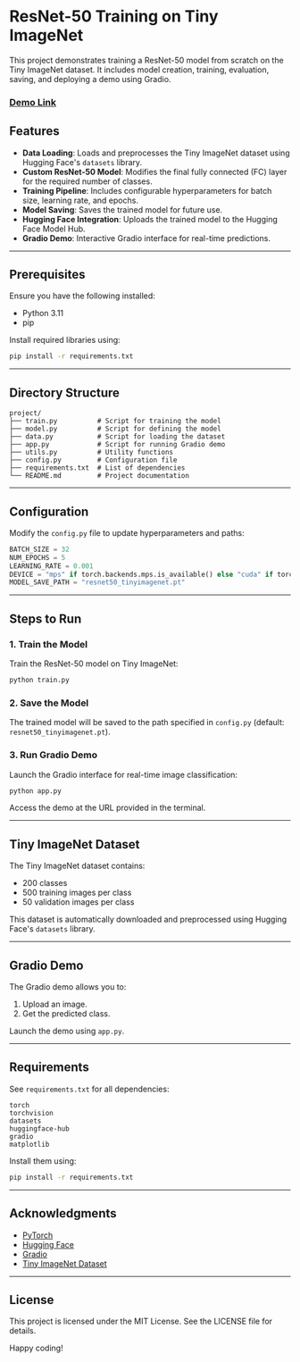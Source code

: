 # ResNet-50 Training on Tiny ImageNet

This project demonstrates training a ResNet-50 model from scratch on the Tiny ImageNet dataset. It includes model creation, training, evaluation, saving, and deploying a demo using Gradio.

### [Demo Link](https://huggingface.co/spaces/kalekarnn/resnet50-tinyimagenet-demo)

## Features
- **Data Loading**: Loads and preprocesses the Tiny ImageNet dataset using Hugging Face's `datasets` library.
- **Custom ResNet-50 Model**: Modifies the final fully connected (FC) layer for the required number of classes.
- **Training Pipeline**: Includes configurable hyperparameters for batch size, learning rate, and epochs.
- **Model Saving**: Saves the trained model for future use.
- **Hugging Face Integration**: Uploads the trained model to the Hugging Face Model Hub.
- **Gradio Demo**: Interactive Gradio interface for real-time predictions.

---

## Prerequisites
Ensure you have the following installed:
- Python 3.11
- pip

Install required libraries using:
```bash
pip install -r requirements.txt
```

---

## Directory Structure
```plaintext
project/
├── train.py          # Script for training the model
├── model.py          # Script for defining the model
├── data.py           # Script for loading the dataset
├── app.py            # Script for running Gradio demo
├── utils.py          # Utility functions
├── config.py         # Configuration file
├── requirements.txt  # List of dependencies
└── README.md         # Project documentation
```

---

## Configuration
Modify the `config.py` file to update hyperparameters and paths:
```python
BATCH_SIZE = 32
NUM_EPOCHS = 5
LEARNING_RATE = 0.001
DEVICE = "mps" if torch.backends.mps.is_available() else "cuda" if torch.cuda.is_available() else "cpu"
MODEL_SAVE_PATH = "resnet50_tinyimagenet.pt"
```

---

## Steps to Run

### 1. **Train the Model**
Train the ResNet-50 model on Tiny ImageNet:
```bash
python train.py
```

### 2. **Save the Model**
The trained model will be saved to the path specified in `config.py` (default: `resnet50_tinyimagenet.pt`).

### 3. **Run Gradio Demo**
Launch the Gradio interface for real-time image classification:
```bash
python app.py
```
Access the demo at the URL provided in the terminal.

---

## Tiny ImageNet Dataset
The Tiny ImageNet dataset contains:
- 200 classes
- 500 training images per class
- 50 validation images per class

This dataset is automatically downloaded and preprocessed using Hugging Face's `datasets` library.

---

## Gradio Demo
The Gradio demo allows you to:
1. Upload an image.
2. Get the predicted class.

Launch the demo using `app.py`.

---

## Requirements
See `requirements.txt` for all dependencies:
```plaintext
torch
torchvision
datasets
huggingface-hub
gradio
matplotlib
```

Install them using:
```bash
pip install -r requirements.txt
```

---

## Acknowledgments
- [PyTorch](https://pytorch.org/)
- [Hugging Face](https://huggingface.co/)
- [Gradio](https://gradio.app/)
- [Tiny ImageNet Dataset](https://www.kaggle.com/c/tiny-imagenet)

---

## License
This project is licensed under the MIT License. See the LICENSE file for details.


Happy coding!

